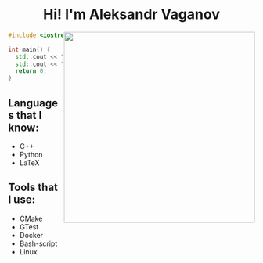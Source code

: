 <h1 align="center">Hi! I'm Aleksandr Vaganov</h1>

<img align="right" src="https://upload.wikimedia.org/wikipedia/commons/6/6f/Programming123najra.gif" width=390>

```c++
#include <iostream>

int main() {
  std::cout << "See example projects in public repositories\n";
  std::cout << "TODO: add OOP support to the compiler\n";
  return 0;
}
```

<div>
  <h2>Languages that I know:</h2>
  <ul>
    <li>C++</li>
    <li>Python</li>
    <li>LaTeX</li>
  </ul>
  <h2>Tools that I use:</h2>
  <ul>
    <li>CMake</li>
    <li>GTest</li>
    <li>Docker</li>
    <li>Bash-script</li>
    <li>Linux</li>
  </ul>
</div>
